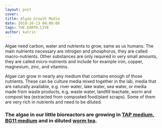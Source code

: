 ```yaml
---
layout: post
cover:
title: Algae Growth Media
date: 2018-10-13 00:00:00
tags: THE.EARTH.LIVE
author: katrin
---
```


Algae need carbon, water and nutrients to grow, same as us humans.
The main nutrients necessary are nitrogen and phosphorus, they are called macro-nutrients.
Other substances are only required in very small amounts, they are called micro-nutrients and include
for example iron, copper, magnesium, zinc, and vitamins.

Algae can grow in nearly any medium that contains enough of those nutrients.
These can be culture media mixed together in the lab, media that are naturally
available, e.g. river water, lake water, sea water, or media made from waste products,
e.g. waste water, landfill leachate, worm and compost tea (extracted from composted food/plant scraps).
Some of them are very rich in nutrients and need to be diluted.

### The algae in our little bioreactors are growing in [TAP medium](https://openwetware.org/wiki/Media_formula), [BG11 medium](https://openwetware.org/wiki/NanoBio:_BG-11_media) and in diluted [worm tea](https://en.wikipedia.org/wiki/Vermicompost).
